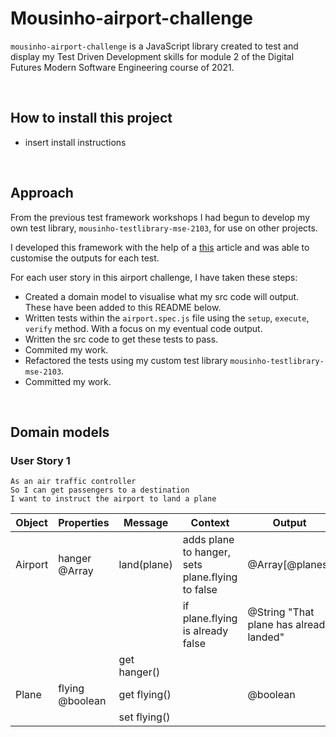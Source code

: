 # Mousinho-airport-challenge
`mousinho-airport-challenge` is a JavaScript library created to test and display my Test Driven Development skills for module 2 of the Digital Futures Modern Software Engineering course of 2021.

<p>&nbsp;</p>

## How to install this project
- insert install instructions

<p>&nbsp;</p>

## Approach
From the previous test framework workshops I had begun to develop my own test library, `mousinho-testlibrary-mse-2103`,  for use on other projects. 

I developed this framework with the help of a [this](https://softchris.github.io/pages/javascript-understand-testing.html#constructing) article and was able to customise the outputs for each test.

For each user story in this airport challenge, I have taken these steps:

- Created a domain model to visualise what my src code will output. These have been added to this README below.
- Written tests within the `airport.spec.js` file using the `setup`, `execute`, `verify` method. With a focus on my eventual code output.
- Written the src code to get these tests to pass.
- Commited my work.
- Refactored the tests using my custom test library `mousinho-testlibrary-mse-2103`.
- Committed my work.
<p>&nbsp;</p>


## Domain models


### User Story 1
```
As an air traffic controller
So I can get passengers to a destination
I want to instruct the airport to land a plane
```

| Object | Properties | Message | Context | Output |
| ------ | ---------- | ------- | ------- | ------ |
| Airport | hanger @Array | land(plane) | adds plane to hanger, sets plane.flying to false | @Array[@planes] |
|  |  |  | if plane.flying is already false | @String "That plane has already landed" |
|  |  | get hanger() |  |  |
| Plane | flying @boolean | get flying() |  | @boolean |
|  |  | set flying() |  |  |

<p>&nbsp;</p>
<p>&nbsp;</p>
